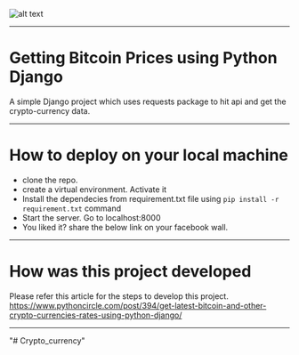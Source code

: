 ![alt text](https://github.com/anuragrana/bitcoin-prices-in-python-django/blob/master/Screenshot_1.png)

--------------------------------------------

# Getting  Bitcoin Prices using Python Django
A simple Django project which uses requests package to hit api and get the crypto-currency data.


-------------------------

# How to deploy on your local machine
- clone the repo.
- create a virtual environment. Activate it
- Install the dependecies from requirement.txt file using `pip install -r requirement.txt` command
- Start the server. Go to localhost:8000
- You liked it? share the below link on your facebook wall.

-------------------------

# How was this project developed
Please refer this article for the steps to develop this project. https://www.pythoncircle.com/post/394/get-latest-bitcoin-and-other-crypto-currencies-rates-using-python-django/

-------------



"# Crypto_currency" 
